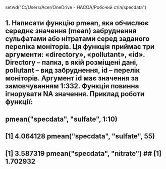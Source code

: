 setwd("C:/Users/Acer/OneDrive - НАСОА/Робочий стіл/specdata")
## 1.	Написати функцію pmean, яка обчислює середнє значення (mean) забруднення сульфатами або нітратами серед заданого переліка моніторів. Ця функція приймає три аргументи: «directory», «pollutant», «id». Directory – папка, в якій розміщені дані, pollutant – вид забруднення, id – перелік моніторів. Аргумент id має значення за замовчуванням 1:332. Функція повинна ігнорувати NA значення. Приклад роботи функції:
## pmean("specdata", "sulfate", 1:10)
## [1] 4.064128 pmean("specdata", "sulfate", 55)
## [1] 3.587319 pmean("specdata", "nitrate") ## [1] 1.702932 ##

